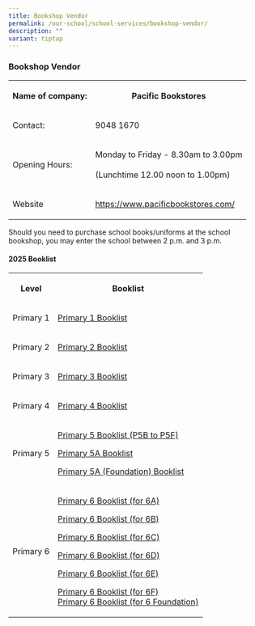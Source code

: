 ```yaml
---
title: Bookshop Vendor
permalink: /our-school/school-services/bookshop-vendor/
description: ""
variant: tiptap
---
```

<h3><strong>Bookshop Vendor</strong></h3>
<table style="minWidth: 50px">
<colgroup>
<col>
<col>
</colgroup>
<tbody>
<tr>
<th rowspan="1" colspan="1">
<p>Name of company:</p>
</th>
<th rowspan="1" colspan="1">
<p>Pacific Bookstores</p>
</th>
</tr>
<tr>
<td rowspan="1" colspan="1">
<p>Contact:</p>
</td>
<td rowspan="1" colspan="1">
<p>9048 1670</p>
</td>
</tr>
<tr>
<td rowspan="1" colspan="1">
<p>Opening Hours:</p>
</td>
<td rowspan="1" colspan="1">
<p>Monday to Friday - 8.30am to 3.00pm
<br>
<br>(Lunchtime 12.00 noon to 1.00pm)</p>
</td>
</tr>
<tr>
<td rowspan="1" colspan="1">
<p>Website</p>
</td>
<td rowspan="1" colspan="1">
<p><a href="https://www.pacificbookstores.com/" rel="noopener noreferrer nofollow" target="_blank">https://www.pacificbookstores.com/</a>
</p>
</td>
</tr>
</tbody>
</table>
<p>Should you need to purchase school books/uniforms at the school bookshop,
you may enter the school between 2 p.m. and 3 p.m.</p>
<h4><strong>2025 Booklist</strong></h4>
<table style="minWidth: 50px">
<colgroup>
<col>
<col>
</colgroup>
<tbody>
<tr>
<th rowspan="1" colspan="1">
<p>Level</p>
</th>
<th rowspan="1" colspan="1">
<p>Booklist</p>
</th>
</tr>
<tr>
<td rowspan="1" colspan="1">
<p>Primary 1</p>
</td>
<td rowspan="1" colspan="1">
<p><a href="/files/2025 Booklists/Booklists_2025_P1.pdf" rel="noopener nofollow" target="_blank">Primary 1 Booklist</a>
</p>
</td>
</tr>
<tr>
<td rowspan="1" colspan="1">
<p>Primary 2</p>
</td>
<td rowspan="1" colspan="1">
<p><a href="/files/2025 Booklists/Booklists_2025_P2.pdf" rel="noopener nofollow" target="_blank">Primary 2 Booklist</a>
</p>
</td>
</tr>
<tr>
<td rowspan="1" colspan="1">
<p>Primary 3</p>
</td>
<td rowspan="1" colspan="1">
<p><a href="/files/2025 Booklists/Booklists_2025_P3.pdf" rel="noopener nofollow" target="_blank">Primary 3 Booklist</a>
</p>
</td>
</tr>
<tr>
<td rowspan="1" colspan="1">
<p>Primary 4</p>
</td>
<td rowspan="1" colspan="1">
<p><a href="/files/2025 Booklists/Booklists_2025_P4.pdf" rel="noopener nofollow" target="_blank">Primary 4 Booklist</a>
</p>
</td>
</tr>
<tr>
<td rowspan="1" colspan="1">
<p>Primary 5</p>
</td>
<td rowspan="1" colspan="1">
<p><a href="/files/2025 Booklists/Booklists_2025_P5.pdf" rel="noopener nofollow" target="_blank">Primary 5 Booklist (P5B to P5F)</a>
</p>
<p><a href="/files/2025 Booklists/Booklists_2025_P5A.pdf" rel="noopener nofollow" target="_blank">Primary 5A Booklist</a>
</p>
<p><a href="/files/2025 Booklists/Booklists_2025_P5A__FDN_.pdf" rel="noopener nofollow" target="_blank">Primary 5A (Foundation) Booklist</a>
</p>
</td>
</tr>
<tr>
<td rowspan="1" colspan="1">
<p>Primary 6</p>
</td>
<td rowspan="1" colspan="1">
<p><a href="/files/2025 Booklists/Booklists_2025_P6A.pdf" rel="noopener nofollow" target="_blank">Primary 6 Booklist (for 6A)</a>
</p>
<p><a href="/files/2025 Booklists/Booklists_2025_P6B.pdf" rel="noopener nofollow" target="_blank">Primary 6 Booklist (for 6B)</a>
</p>
<p><a href="/files/2025 Booklists/Booklists_2025_P6C.pdf" rel="noopener nofollow" target="_blank">Primary 6 Booklist (for 6C)</a>
</p>
<p><a href="/files/2025 Booklists/Booklists_2025_P6D.pdf" rel="noopener nofollow" target="_blank">Primary 6 Booklist (for 6D)</a>
</p>
<p><a href="/files/2025 Booklists/Booklists_2025_P6E.pdf" rel="noopener nofollow" target="_blank">Primary 6 Booklist (for 6E)</a>
</p>
<p><a href="/files/2025 Booklists/Booklists_2025_P6F.pdf" rel="noopener nofollow" target="_blank">Primary 6 Booklist (for 6F)</a>
<br><a href="/files/2025 Booklists/Booklists_2025_P6__FDN_.pdf" rel="noopener nofollow" target="_blank">Primary 6 Booklist (for 6 Foundation)</a>
</p>
</td>
</tr>
</tbody>
</table>
<p></p>